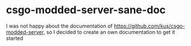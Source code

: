 # csgo-modded-server-sane-doc
I was not happy about the documentation of https://github.com/kus/csgo-modded-server, so I decided to create an own documentation to get it started
